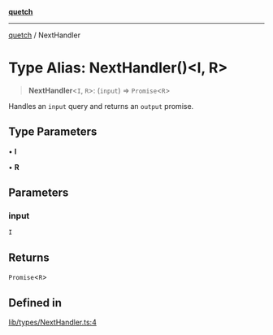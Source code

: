 [**quetch**](../README.md)

***

[quetch](../README.md) / NextHandler

# Type Alias: NextHandler()\<I, R\>

> **NextHandler**\<`I`, `R`\>: (`input`) => `Promise`\<`R`\>

Handles an `input` query and returns an `output` promise.

## Type Parameters

• **I**

• **R**

## Parameters

### input

`I`

## Returns

`Promise`\<`R`\>

## Defined in

[lib/types/NextHandler.ts:4](https://github.com/nevoland/quetch/blob/6249acbaaaaaeed54f7d39c2e784b6176249eef9/lib/types/NextHandler.ts#L4)
